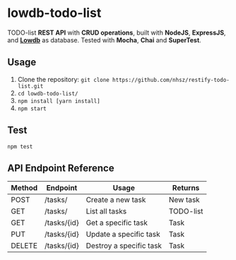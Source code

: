 # lowdb-todo-list

TODO-list **REST API** with **CRUD operations**, built with **NodeJS**, **ExpressJS**, and [**Lowdb**](https://github.com/typicode/lowdb) as database. Tested with **Mocha**, **Chai** and **SuperTest**.

## Usage

1. Clone the repository: `git clone https://github.com/nhsz/restify-todo-list.git`
2. `cd lowdb-todo-list/`
3. `npm install [yarn install]`
4. `npm start`

## Test

`npm test`

## API Endpoint Reference

| Method | Endpoint    | Usage                   | Returns   |
| ------ | ----------- | ----------------------- | --------- |
| POST   | /tasks/     | Create a new task       | New task  |
| GET    | /tasks/     | List all tasks          | TODO-list |
| GET    | /tasks/{id} | Get a specific task     | Task      |
| PUT    | /tasks/{id} | Update a specific task  | Task      |
| DELETE | /tasks/{id} | Destroy a specific task | Task      |

